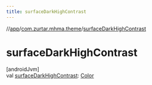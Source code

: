```yaml
---
title: surfaceDarkHighContrast
---
```

//[app](../../index.html)/[com.zurtar.mhma.theme](index.html)/[surfaceDarkHighContrast](surface-dark-high-contrast.html)



# surfaceDarkHighContrast



[androidJvm]\
val [surfaceDarkHighContrast](surface-dark-high-contrast.html): [Color](https://developer.android.com/reference/kotlin/androidx/compose/ui/graphics/Color.html)



